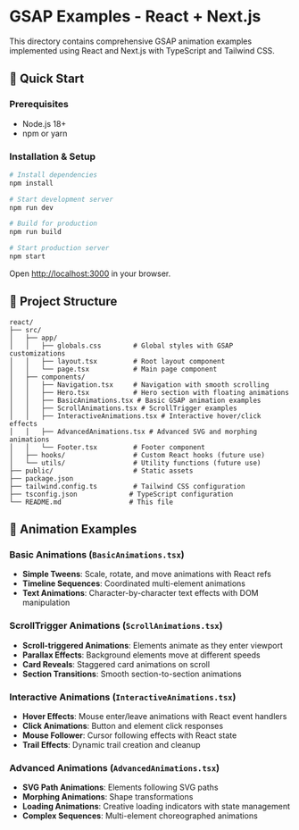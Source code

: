 # GSAP Examples - React + Next.js

This directory contains comprehensive GSAP animation examples implemented using React and Next.js with TypeScript and Tailwind CSS.

## 🚀 Quick Start

### Prerequisites

- Node.js 18+
- npm or yarn

### Installation & Setup

```bash
# Install dependencies
npm install

# Start development server
npm run dev

# Build for production
npm run build

# Start production server
npm start
```

Open [http://localhost:3000](http://localhost:3000) in your browser.

## 📁 Project Structure

```
react/
├── src/
│   ├── app/
│   │   ├── globals.css        # Global styles with GSAP customizations
│   │   ├── layout.tsx         # Root layout component
│   │   └── page.tsx           # Main page component
│   ├── components/
│   │   ├── Navigation.tsx     # Navigation with smooth scrolling
│   │   ├── Hero.tsx           # Hero section with floating animations
│   │   ├── BasicAnimations.tsx # Basic GSAP animation examples
│   │   ├── ScrollAnimations.tsx # ScrollTrigger examples
│   │   ├── InteractiveAnimations.tsx # Interactive hover/click effects
│   │   ├── AdvancedAnimations.tsx # Advanced SVG and morphing animations
│   │   └── Footer.tsx         # Footer component
│   ├── hooks/                 # Custom React hooks (future use)
│   └── utils/                 # Utility functions (future use)
├── public/                    # Static assets
├── package.json
├── tailwind.config.ts         # Tailwind CSS configuration
├── tsconfig.json             # TypeScript configuration
└── README.md                 # This file
```

## 🎨 Animation Examples

### Basic Animations (`BasicAnimations.tsx`)

- **Simple Tweens**: Scale, rotate, and move animations with React refs
- **Timeline Sequences**: Coordinated multi-element animations
- **Text Animations**: Character-by-character text effects with DOM manipulation

### ScrollTrigger Animations (`ScrollAnimations.tsx`)

- **Scroll-triggered Animations**: Elements animate as they enter viewport
- **Parallax Effects**: Background elements move at different speeds
- **Card Reveals**: Staggered card animations on scroll
- **Section Transitions**: Smooth section-to-section animations

### Interactive Animations (`InteractiveAnimations.tsx`)

- **Hover Effects**: Mouse enter/leave animations with React event handlers
- **Click Animations**: Button and element click responses
- **Mouse Follower**: Cursor following effects with React state
- **Trail Effects**: Dynamic trail creation and cleanup

### Advanced Animations (`AdvancedAnimations.tsx`)

- **SVG Path Animations**: Elements following SVG paths
- **Morphing Animations**: Shape transformations
- **Loading Animations**: Creative loading indicators with state management
- **Complex Sequences**: Multi-element choreographed animations
